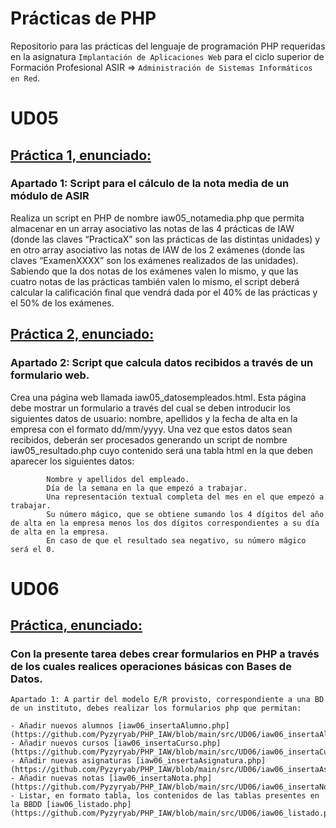 # Prácticas de PHP

Repositorio para las prácticas del lenguaje de programación PHP requeridas en la asignatura `Implantación de Aplicaciones Web` para el ciclo superior de Formación Profesional ASIR => `Administración de Sistemas Informáticos en Red`.

# UD05

## [Práctica 1, enunciado:](https://github.com/Pyzyryab/PHP_IAW/blob/main/src/iaw05_notamedia.php)

### Apartado 1: Script para el cálculo de la nota media de un módulo de ASIR

Realiza un script en PHP de nombre iaw05_notamedia.php que permita almacenar en un array asociativo las notas de las 4 prácticas de IAW (donde las claves “PracticaX” son las prácticas de las distintas unidades) y en otro array asociativo las notas de IAW de los 2 exámenes (donde las claves “ExamenXXXX” son los exámenes realizados de las unidades). Sabiendo que la dos notas de los exámenes valen lo mismo, y que las cuatro notas de las prácticas también valen lo mismo, el script deberá calcular la calificación final que vendrá dada por el 40% de las prácticas y el 50% de los exámenes. 



## [Práctica 2, enunciado:](https://github.com/Pyzyryab/PHP_IAW/blob/main/src/iaw05_datosempleados.php)

### Apartado 2: Script que calcula datos recibidos a través de un formulario web.

Crea una página web llamada iaw05_datosempleados.html. Esta página debe mostrar un formulario a través del cual se deben introducir los siguientes datos de usuario: nombre, apellidos y la fecha de alta en la empresa con el formato dd/mm/yyyy. Una vez que estos datos sean recibidos, deberán ser procesados generando un script de nombre iaw05_resultado.php cuyo contenido será una tabla html en la que deben aparecer los siguientes datos:

            Nombre y apellidos del empleado.
            Día de la semana en la que empezó a trabajar.
            Una representación textual completa del mes en el que empezó a trabajar.
            Su número mágico, que se obtiene sumando los 4 dígitos del año de alta en la empresa menos los dos dígitos correspondientes a su día de alta en la empresa. 
            En caso de que el resultado sea negativo, su número mágico será el 0.

# UD06

## [Práctica, enunciado:](https://github.com/Pyzyryab/PHP_IAW/tree/main/src/UD06)

### Con la presente tarea debes crear formularios en PHP a través de los cuales realices operaciones básicas con Bases de Datos.

    Apartado 1: A partir del modelo E/R provisto, correspondiente a una BD de un instituto, debes realizar los formularios php que permitan:

    - Añadir nuevos alumnos [iaw06_insertaAlumno.php](https://github.com/Pyzyryab/PHP_IAW/blob/main/src/UD06/iaw06_insertaAlumno.php)
    - Añadir nuevos cursos [iaw06_insertaCurso.php](https://github.com/Pyzyryab/PHP_IAW/blob/main/src/UD06/iaw06_insertaCurso.php)
    - Añadir nuevas asignaturas [iaw06_insertaAsignatura.php](https://github.com/Pyzyryab/PHP_IAW/blob/main/src/UD06/iaw06_insertaAsignatura.php)
    - Añadir nuevas notas [iaw06_insertaNota.php](https://github.com/Pyzyryab/PHP_IAW/blob/main/src/UD06/iaw06_insertaNota.php)
    - Listar, en formato tabla, los contenidos de las tablas presentes en la BBDD [iaw06_listado.php](https://github.com/Pyzyryab/PHP_IAW/blob/main/src/UD06/iaw06_listado.php)
